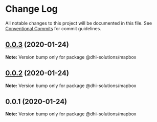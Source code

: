 # Change Log

All notable changes to this project will be documented in this file.
See [Conventional Commits](https://conventionalcommits.org) for commit guidelines.

## [0.0.3](https://github.com/DHI-Solutions/nomads/compare/@dhi-solutions/mapbox@0.0.2...@dhi-solutions/mapbox@0.0.3) (2020-01-24)

**Note:** Version bump only for package @dhi-solutions/mapbox





## [0.0.2](https://github.com/DHI-Solutions/nomads/compare/@dhi-solutions/mapbox@0.0.1...@dhi-solutions/mapbox@0.0.2) (2020-01-24)

**Note:** Version bump only for package @dhi-solutions/mapbox





## 0.0.1 (2020-01-24)

**Note:** Version bump only for package @dhi-solutions/mapbox
